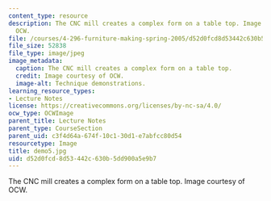 ```yaml
---
content_type: resource
description: The CNC mill creates a complex form on a table top. Image courtesy of
  OCW.
file: /courses/4-296-furniture-making-spring-2005/d52d0fcd8d53442c630b5dd900a5e9b7_demo5.jpg
file_size: 52838
file_type: image/jpeg
image_metadata:
  caption: The CNC mill creates a complex form on a table top.
  credit: Image courtesy of OCW.
  image-alt: Technique demonstrations.
learning_resource_types:
- Lecture Notes
license: https://creativecommons.org/licenses/by-nc-sa/4.0/
ocw_type: OCWImage
parent_title: Lecture Notes
parent_type: CourseSection
parent_uid: c3f4d64a-674f-10c1-30d1-e7abfcc80d54
resourcetype: Image
title: demo5.jpg
uid: d52d0fcd-8d53-442c-630b-5dd900a5e9b7
---
```

The CNC mill creates a complex form on a table top. Image courtesy of OCW.